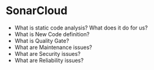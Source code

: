 # SonarCloud

- What is static code analysis? What does it do for us?
- What is New Code definition?
- What is Quality Gate?
- What are Maintenance issues?
- What are Security issues?
- What are Reliability issues?
